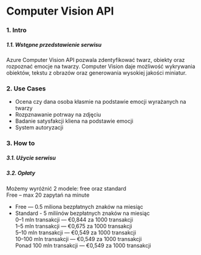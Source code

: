 # Computer Vision API

### 1. Intro
##### 1.1. Wstępne przedstawienie serwisu
Azure Computer Vision API pozwala zdentyfikować twarz, obiekty oraz rozpoznać emocje na twarzy. Computer Vision daje możliwość wykrywania obiektów, tekstu z obrazów oraz generowania wysokiej jakości miniatur.

### 2. Use Cases
* Ocena czy dana osoba kłasmie na podstawie emocji wyrażanych na twarzy
* Rozpznawanie potrway na zdjęciu
* Badanie satysfakcji kliena na podstawie emocji
* System autoryzacji 

### 3. How to
##### 3.1. Użycie serwisu

##### 3.2. Opłaty
Możemy wyróżnić 2 modele: free oraz standard <br/>
Free – max 20 zapytań na minute <br/>
* Free — 0.5 miliona bezpłatnych znaków na miesiąc  <br/>
* Standard - 5 miliinów bezpłatnych znaków na miesiąc <br/>
0–1 mln transakcji — €0,844 za 1000 transakcji <br/>
1–5 mln transakcji — €0,675 za 1000 transakcji <br/>
5–10 mln transakcji — €0,549 za 1000 transakcji <br/>
10–100 mln transakcji — €0,549 za 1000 transakcji <br/>
Ponad 100 mln transakcji — €0,549 za 1000 transakcji <br/>
